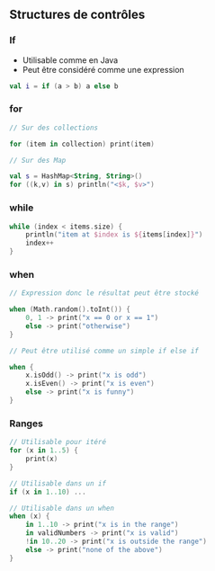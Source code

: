 ## Structures de contrôles


### If
- Utilisable comme en Java
- Peut être considéré comme une expression

```kotlin
val i = if (a > b) a else b
```


### for

```kotlin
// Sur des collections

for (item in collection) print(item)

// Sur des Map 

val s = HashMap<String, String>()
for ((k,v) in s) println("<$k, $v>")
```


### while

```kotlin
while (index < items.size) {
    println("item at $index is ${items[index]}")
    index++
}
```


### when

```kotlin
// Expression donc le résultat peut être stocké

when (Math.random().toInt()) {
    0, 1 -> print("x == 0 or x == 1")
    else -> print("otherwise")
}

// Peut être utilisé comme un simple if else if

when {
    x.isOdd() -> print("x is odd")
    x.isEven() -> print("x is even")
    else -> print("x is funny")
}
```


### Ranges
  
```kotlin
// Utilisable pour itéré
for (x in 1..5) {
    print(x)
}

// Utilisable dans un if
if (x in 1..10) ...

// Utilisable dans un when
when (x) {
    in 1..10 -> print("x is in the range")
    in validNumbers -> print("x is valid")
    !in 10..20 -> print("x is outside the range")
    else -> print("none of the above")
}

```
